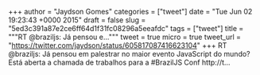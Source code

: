 
+++
author = "Jaydson Gomes"
categories = ["tweet"]
date = "Tue Jun 02 19:23:43 +0000 2015"
draft = false
slug = "5ed3c391a87e2ce6ff64d1f31fc08296a5eeafdc"
tags = ["tweet"]
title = """RT @braziljs: Já pensou e..."""
tweet = true
micro = true
tweet_url = "https://twitter.com/jaydson/status/605817087416623104"
+++
RT @braziljs: Já pensou em palestrar no maior evento JavaScript do mundo? Está aberta a chamada de trabalhos para a #BrazilJS Conf http://t…
